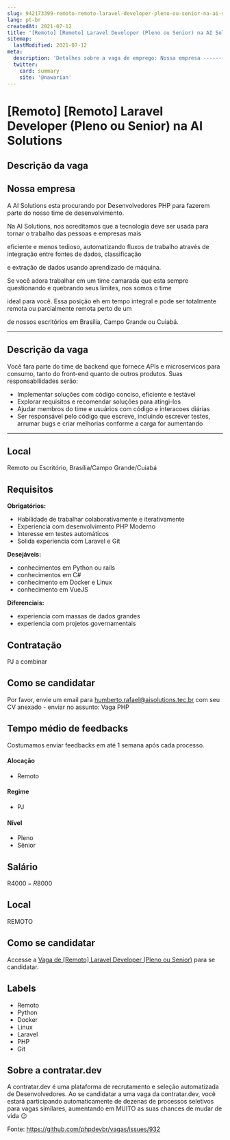 ```yaml
---
slug: 942173399-remoto-remoto-laravel-developer-pleno-ou-senior-na-ai-solutions
lang: pt-br
createdAt: 2021-07-12
title: '[Remoto] [Remoto] Laravel Developer (Pleno ou Senior) na AI Solutions - Vaga de Emprego'
sitemap:
  lastModified: 2021-07-12
meta:
  description: 'Detalhes sobre a vaga de emprego: Nossa empresa -------------   A AI Solutions esta procurando por Desenvolvedores PHP para fazerem parte do nosso time de desenvolvimento.   Na AI Solutions, nos acreditamos que a tecnologia deve ser usada para tornar o trabalho das pessoas e empresas mais eficiente e menos tedioso, automatizando fluxos de trabalho através de integração entre fontes de dados, classificação e extração de dados usando aprendizado de máquina.   Se você adora trabalhar em um time camarada que esta sempre questionando e quebrando seus limites, nos somos o time ideal para você. Essa posição eh em tempo integral e pode ser totalmente remota ou parcialmente remota perto de um de nossos escritórios em Brasília, Campo Grande ou Cuiabá.   --- Descrição da vaga -----------------   Você fara parte do time de backend que fornece APIs e microservicos para consumo, tanto do front-end quanto de outros produtos. Suas responsabilidades serão:   *  Implementar soluções com código conciso, eficiente e testável *  Explorar requisitos e recomendar soluções para atingi-los *  Ajudar membros do time e usuários com código e interacoes diárias *  Ser responsável pelo código que escreve, incluindo escrever testes, arrumar bugs e criar melhorias conforme a carga for aumentando   --- Local -----   Remoto ou Escritório, Brasília/Campo Grande/Cuiabá   Requisitos ----------   **Obrigatórios:**   *  Habilidade de trabalhar colaborativamente e iterativamente *  Experiencia com desenvolvimento PHP Moderno *  Interesse em testes automáticos *  Solida experiencia com Laravel e Git   **Desejáveis:**   *  conhecimentos em Python ou rails *  conhecimentos em C# *  conhecimento em Docker e Linux *  conhecimento em VueJS   **Diferenciais:**   *  experiencia com massas de dados grandes *  experiencia com projetos governamentais   Contratação -----------   PJ a combinar   Como se candidatar ------------------   Por favor, envie um email para [humberto.rafael@aisolutions.tec.br](mailto:humberto.rafael@aisolutions.tec.br) com seu CV anexado - enviar no assunto: Vaga PHP   Tempo médio de feedbacks ------------------------   Costumamos enviar feedbacks em até 1 semana após cada processo.'
  twitter:
    card: summary
    site: '@nawarian'
---
```


# [Remoto] [Remoto] Laravel Developer (Pleno ou Senior) na AI Solutions

## Descrição da vaga 
Nossa empresa
-------------

  

A AI Solutions esta procurando por Desenvolvedores PHP para fazerem parte do nosso time de desenvolvimento.

  

Na AI Solutions, nos acreditamos que a tecnologia deve ser usada para tornar o trabalho das pessoas e empresas mais

eficiente e menos tedioso, automatizando fluxos de trabalho através de integração entre fontes de dados, classificação

e extração de dados usando aprendizado de máquina.

  

Se você adora trabalhar em um time camarada que esta sempre questionando e quebrando seus limites, nos somos o time

ideal para você. Essa posição eh em tempo integral e pode ser totalmente remota ou parcialmente remota perto de um

de nossos escritórios em Brasília, Campo Grande ou Cuiabá.

  

---

Descrição da vaga
-----------------

  

Você fara parte do time de backend que fornece APIs e microservicos para consumo, tanto do front-end quanto de outros produtos. Suas responsabilidades serão:

  

*   Implementar soluções com código conciso, eficiente e testável
*   Explorar requisitos e recomendar soluções para atingi-los
*   Ajudar membros do time e usuários com código e interacoes diárias
*   Ser responsável pelo código que escreve, incluindo escrever testes, arrumar bugs e criar melhorias conforme a carga for aumentando

  

---

Local
-----

  

Remoto ou Escritório, Brasília/Campo Grande/Cuiabá

  

Requisitos
----------

  

**Obrigatórios:**

  

*   Habilidade de trabalhar colaborativamente e iterativamente
*   Experiencia com desenvolvimento PHP Moderno
*   Interesse em testes automáticos
*   Solida experiencia com Laravel e Git

  

**Desejáveis:**

  

*   conhecimentos em Python ou rails
*   conhecimentos em C#
*   conhecimento em Docker e Linux
*   conhecimento em VueJS

  

**Diferenciais:**

  

*   experiencia com massas de dados grandes
*   experiencia com projetos governamentais

  

Contratação
-----------

  

PJ a combinar

  

Como se candidatar
------------------

  

Por favor, envie um email para [humberto.rafael@aisolutions.tec.br](mailto:humberto.rafael@aisolutions.tec.br) com seu CV anexado - enviar no assunto: Vaga PHP

  

Tempo médio de feedbacks
------------------------

  

Costumamos enviar feedbacks em até 1 semana após cada processo.

  

#### Alocação

*   Remoto

#### Regime

*   PJ

#### Nível

*   Pleno
*   Sênior
## Salário 
R$4000 - R$8000 
## Local 
REMOTO 
## Como se candidatar 
Accesse a [Vaga de [Remoto] Laravel Developer (Pleno ou Senior)](https://vaga.contratar.dev/apply/full/4888d3af-19e5-44c7-877a-4a680508ee97) para se candidatar. 
## Labels 
* Remoto 
* Python 
* Docker 
* Linux 
* Laravel 
* PHP 
* Git 
## Sobre a contratar.dev 
A contratar.dev é uma plataforma de recrutamento e seleção automatizada de Desenvolvedores. Ao se candidatar a uma vaga da contratar.dev, você estará participando automaticamente de dezenas de processos seletivos para vagas similares, aumentando em MUITO as suas chances de mudar de vida 😉 


Fonte: https://github.com/phpdevbr/vagas/issues/932
